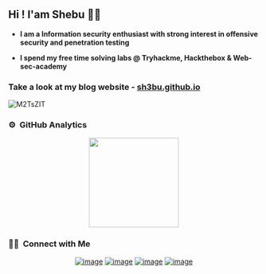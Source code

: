 ## Hi ! I'am Shebu 👋🏻

* **I am a Information security enthusiast with strong interest in offensive security and penetration testing**

* **I spend my free time solving labs @ Tryhackme, Hackthebox & Web-sec-academy**

### Take a look at my blog website - [sh3bu.github.io](https://sh3bu.github.io)


![M2TsZIT](https://user-images.githubusercontent.com/64751167/91557308-e1509980-e951-11ea-9b57-695796bd82cf.gif)


### ⚙️ &nbsp;GitHub Analytics

<p align="center">
<a href="https://github.com/sh3bu">
  <img height="180em" src="https://github-readme-stats-eight-theta.vercel.app/api?username=sh3bu&show_icons=true&theme=algolia&include_all_commits=true&count_private=true"/>
</a>
</p>

### 🤝🏻 &nbsp;Connect with Me

<div align="center">

[![image](https://img.shields.io/badge/LinkedIn-0077B5?style=for-the-badge&logo=linkedin&logoColor=white)](https://www.linkedin.com/in/shebu/)
[![image](https://img.shields.io/badge/Instagram-E4405F?style=for-the-badge&logo=instagram&logoColor=white)](https://www.instagram.com/__s.h.e.b.u__/)
[![image](https://img.shields.io/badge/Twitter-1DA1F2?style=for-the-badge&logo=twitter&logoColor=white)](https://twitter.com/shebu_hxor)
[![image](https://img.shields.io/badge/Gmail-D14836?style=for-the-badge&logo=gmail&logoColor=white)](mailto:shebutvm@gmail.com)
  
